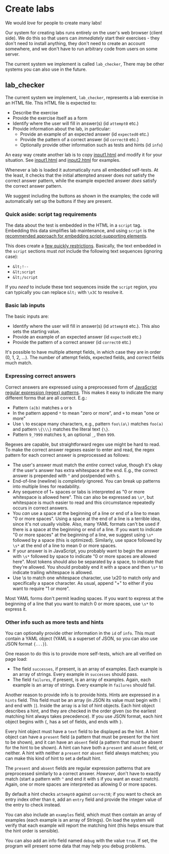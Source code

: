 # Create labs

We would *love* for people to create many labs!

Our system for creating labs runs entirely on the user's web browser
(client side). We do this so that users can *immediately* start
their exercises - they don't need to install anything, they don't need
to create an account somewhere, and we don't have to run arbitrary code
from users on some server.

The current system we implement is called `lab_checker`,
There may be other systems you can also use in the future.

## lab_checker

The current system we implement, `lab_checker`,
represents a lab exercise in an HTML file.
This HTML file is expected to:

* Describe the exercise
* Provide the exercise itself as a form
* Identify where the user will fill in answer(s) (id `attempt0` etc.)
* Provide information about the lab, in particular:
  * Provide an example of an expected answer (id `expected0` etc.)
  * Provide the pattern of a correct answer (id `correct0` etc.)
  * Optionally provide other information such as tests and hints (id `info`)

An easy way create another lab is to copy
[input1.html](input1.html) and modify it for your situation.
See [input1.html](input1.html) and [input2.html](input2.html)
for examples.

Whenever a lab is loaded it automatically runs all embedded self-tests.
At the least, it checks that the initial attempted answer does
*not* satisfy the correct answer pattern, while the example expected answer
*does* satisfy the correct answer pattern.

We suggest including the buttons as shown in the examples;
the code will automatically set up the buttons if they are present.

### Quick aside: script tag requirements

The data about the test is embedded in the HTML in a
`script` tag. Embedding this data simplifies lab maintenance,
and using `script` is the
[recommended approach for embedding script-supporting elements](https://html.spec.whatwg.org/multipage/scripting.html).

This does create a
[few quickly restrictions](https://html.spec.whatwg.org/multipage/scripting.html#restrictions-for-contents-of-script-elements).
Basically, the text embedded in the `script` sections must
*not* include the following text sequences (ignoring case):

* `&lt;!--`
* `&lt;script`
* `&lt;/script`

If you *need* to include these text sequences inside the `script` region,
you can typically you can replace `&lt;` with `\x3C` to resolve it.

### Basic lab inputs

The basic inputs are:

* Identify where the user will fill in answer(s) (id `attempt0` etc.).
  This also sets the starting value.
* Provide an example of an expected answer (id `expected0` etc.)
* Provide the pattern of a correct answer (id `correct0` etc.)

It's possible to have multiple attempt fields, in which case they are
in order (0, 1, 2, ...).
The number of attempt fields, expected fields, and correct fields
much match.

### Expressing correct answers

Correct answers are expressed using a preprocessed form of
[JavaScript regular expression (regex) patterns](https://developer.mozilla.org/en-US/docs/Web/JavaScript/Guide/Regular_expressions).
This makes it easy to
indicate the many different forms that are all correct. E.g.:

* Pattern `(a|b)` matches `a` or `b`
* In the pattern append `*` to mean "zero or more",
  and `+` to mean "one or more"
* Use `\` to escape many characters, e.g.,
  pattern `foo\(a\)` matches `foo(a)` and
  pattern `\{\\\}` matches the literal text `{\}`.
* Pattern `9_?999` matches `9`, an optional `_`, then `999`.

Regexes are capable, but straightforward regex use might be hard to read.
To make the correct answer regexes easier to enter and
read, the regex pattern for each correct answer is preprocessed as follows:

* The user's answer must match the *entire* correct value, though it's
  okay if the user's answer has extra whitespace at the end.
  E.g., the correct answer is prepended with `^` and postpended with `$`.
* End-of-line (newline) is *completely* ignored. You can break up patterns
  into multiple lines for readability.
* Any sequence of 1+ spaces or tabs
  is interpreted as "0 or more whitespace is allowed here".
  This can also be expressed as `\s*`, but whitespace is much easier to read
  and this circumstance repeatedly occurs in correct answers.
* You *can* use a space at the beginning of a line or end of a line
  to mean "0 or more spaces".
  Using a space at the end of a line is a terrible idea, since it's not
  usually visible.
  Also, many YAML formats can't be used if there is a space at the
  beginning or end of a line. If you want to indicate "0 or more spaces"
  at the beginning of a line, we suggest using `\s*` followed by a space
  (this is optimized).
  Similarly, use space followed by `\s*` at the end of a line to mean
  0 or more spaces.
* If your answer is in JavaScript, you probably want to begin the answer
  with `\s*` followed by space to indicate "0 or more spaces are allowed here".
  Most tokens should also be separated by a space, to indicate that they're
  allowed. You should probably end it with a space and then `\s*`
  to indicate trailing whitespace is allowed.
* Use \s to match one whitespace character, use \x20 to match only
  and specifically a space character.
  As usual, append "+" to either if you want to require "1 or more".

Most YAML forms don't permit leading spaces. If you want to express
at the beginning of a line that you want to match 0 or more spaces, use
`\s*` to express it.

### Other info such as more tests and hints

You can optionally provide other information in the `id` of `info`.
This must contain a YAML object (YAML is a superset of JSON,
so you can also use JSON format `{...}`).

One reason to do this is to provide more self-tests, which are
all verified on page load:

* The field `successes`, if present, is an array of examples.
  Each example is an array of strings.
  Every example in `successes` should pass.
* The field `failures`, if present, is an array of examples.
  Again, each example is an array of strings.
  Every example in `failures` should fail.

Another reason to provide info is to provide hints.
Hints are expressed in a `hints` field.
This field must be an array
(in JSON its value must begin with `[` and end with `]`).
Inside the array is a list of hint objects.
Each hint object describes a hint, and they are checked in the order given
(so the earliest matching hint always takes precedence).
If you use JSON format,
each hint object begins with `{`, has a set of fields, and ends with `}`.

Every hint object must have a `text` field to be displayed as the hint.
A hint object can have a `present` field (a pattern that must be present
for the hint to be shown), and it can have an
`absent` field (a pattern that must be absent for the hint to be shown).
A hint can have both a `present` and `absent` field, or neither.
A hint with neither a `present` nor `absent` field always matches;
you can make this kind of hint to set a default hint.

The `present` and `absent` fields are regular expression patterns that
are preprocessed similarly to a correct answer.
*However*,
don't have to exactly match (start a pattern with `^` and end it with
`$` if you want an exact match). Again, one or more spaces are interpreted
as allowing 0 or more spaces.

By default a hint checks `attempt0` against `correct0`; if you want
to check an entry index other than `0`, add an `entry` field and provide
the integer value of the entry to check instead.

You can also include an `examples` field, which must then contain
an array of examples (each example is an array of Strings).
On load the system will verify that each example will report the
matching hint (this helps ensure that the hint order is sensible).

You can also add an info field named `debug` with the value `true`.
If set, the program will present some data that may help you
debug problems.
